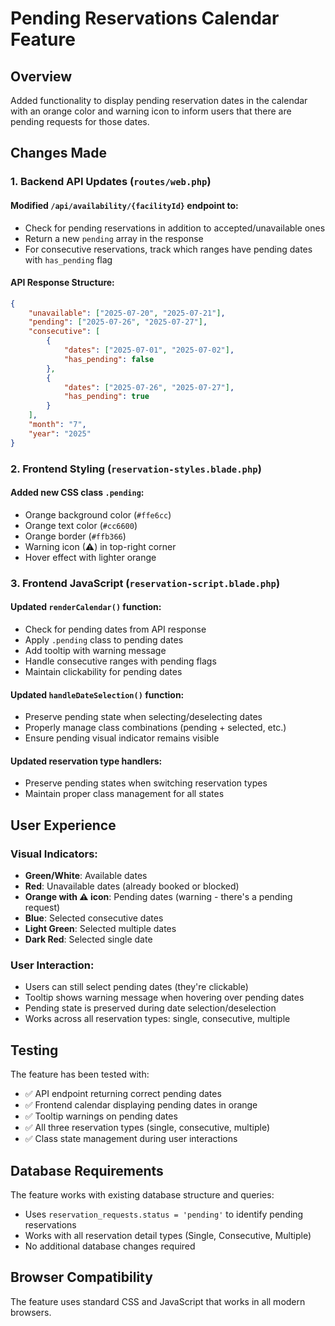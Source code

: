 # Pending Reservations Calendar Feature

## Overview

Added functionality to display pending reservation dates in the calendar with an orange color and warning icon to inform users that there are pending requests for those dates.

## Changes Made

### 1. Backend API Updates (`routes/web.php`)

#### Modified `/api/availability/{facilityId}` endpoint to:

-   Check for pending reservations in addition to accepted/unavailable ones
-   Return a new `pending` array in the response
-   For consecutive reservations, track which ranges have pending dates with `has_pending` flag

#### API Response Structure:

```json
{
    "unavailable": ["2025-07-20", "2025-07-21"],
    "pending": ["2025-07-26", "2025-07-27"],
    "consecutive": [
        {
            "dates": ["2025-07-01", "2025-07-02"],
            "has_pending": false
        },
        {
            "dates": ["2025-07-26", "2025-07-27"],
            "has_pending": true
        }
    ],
    "month": "7",
    "year": "2025"
}
```

### 2. Frontend Styling (`reservation-styles.blade.php`)

#### Added new CSS class `.pending`:

-   Orange background color (`#ffe6cc`)
-   Orange text color (`#cc6600`)
-   Orange border (`#ffb366`)
-   Warning icon (⚠) in top-right corner
-   Hover effect with lighter orange

### 3. Frontend JavaScript (`reservation-script.blade.php`)

#### Updated `renderCalendar()` function:

-   Check for pending dates from API response
-   Apply `.pending` class to pending dates
-   Add tooltip with warning message
-   Handle consecutive ranges with pending flags
-   Maintain clickability for pending dates

#### Updated `handleDateSelection()` function:

-   Preserve pending state when selecting/deselecting dates
-   Properly manage class combinations (pending + selected, etc.)
-   Ensure pending visual indicator remains visible

#### Updated reservation type handlers:

-   Preserve pending states when switching reservation types
-   Maintain proper class management for all states

## User Experience

### Visual Indicators:

-   **Green/White**: Available dates
-   **Red**: Unavailable dates (already booked or blocked)
-   **Orange with ⚠ icon**: Pending dates (warning - there's a pending request)
-   **Blue**: Selected consecutive dates
-   **Light Green**: Selected multiple dates
-   **Dark Red**: Selected single date

### User Interaction:

-   Users can still select pending dates (they're clickable)
-   Tooltip shows warning message when hovering over pending dates
-   Pending state is preserved during date selection/deselection
-   Works across all reservation types: single, consecutive, multiple

## Testing

The feature has been tested with:

-   ✅ API endpoint returning correct pending dates
-   ✅ Frontend calendar displaying pending dates in orange
-   ✅ Tooltip warnings on pending dates
-   ✅ All three reservation types (single, consecutive, multiple)
-   ✅ Class state management during user interactions

## Database Requirements

The feature works with existing database structure and queries:

-   Uses `reservation_requests.status = 'pending'` to identify pending reservations
-   Works with all reservation detail types (Single, Consecutive, Multiple)
-   No additional database changes required

## Browser Compatibility

The feature uses standard CSS and JavaScript that works in all modern browsers.
